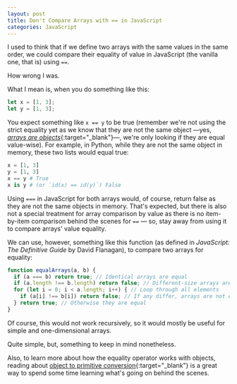 ```yaml
---
layout: post
title: Don't Compare Arrays with == in JavaScript
categories: JavaScript
---
```


I used to think that if we define two arrays with the same values in the same order, we could compare their equality of value in JavaScript (the vanilla one, that is) using `==`.

How wrong I was.

What I mean is, when you do something like this:

```javascript
let x = [1, 3];
let y = [1, 3];
```

You expect something like `x == y` to be true (remember we're not using the strict equality yet as we know that they are not the same object —yes, [*arrays are objects*](https://developer.mozilla.org/en-US/docs/Web/JavaScript/Reference/Global_Objects/Array){:target="_blank"}—, we're only looking if they are equal value-wise). For example, in Python, while they are not the same object in memory, these two lists would equal true:

```python
x = [1, 3]
y = [1, 3]
x == y # True 
x is y # (or `id(x) == id(y)`) False
```

Using `===` in JavaScript for both arrays would, of course, return false as they are not the same objects in memory. That's expected, but there is also not a special treatment for array comparison by value as there is no item-by-item comparison behind the scenes for `==` — so, stay away from using it to compare arrays' value equality.

We can use, however, something like this function (as defined in *JavaScript: The Definitive Guide* by David Flanagan), to compare two arrays for equality:

```javascript
function equalArrays(a, b) {
  if (a === b) return true; // Identical arrays are equal
  if (a.length !== b.length) return false; // Different-size arrays are not equal
  for (let i = 0; i < a.length; i++) { // Loop through all elements
    if (a[i] !== b[i]) return false; // If any differ, arrays are not equal
  } return true; // Otherwise they are equal
}
```

Of course, this would not work recursively, so it would mostly be useful for simple and one-dimensional arrays.

Quite simple, but, something to keep in mind nonetheless.

Also, to learn more about how the equality operator works with objects, reading about [object to primitive conversion](https://javascript.info/object-toprimitive){:target="_blank"} is a great way to spend some time learning what's going on behind the scenes.
